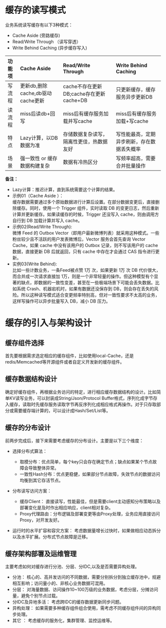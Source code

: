 # 缓存的读写模式
业务系统读写缓存有以下3种模式：
+ Cache Aside (旁路缓存)
+ Read/Write Through （读写穿透）
+ Write Behind Caching (异步缓存写入)

| 功能项  | Cache Aside                 | Read/Write Through         | Write Behind Caching           |
| :---   |  :---                        |  :---                      |  :---                          | 
| 写流程 | 更新db,删除cache,db驱动cache更新 | cache不存在更新DB;cache存在更新cache+DB | 只更新缓存，缓存服务异步更新DB |
| 读流程 | miss后读db+回写                | miss后有缓存服务加载并写cache | miss后有缓存服务加载+写cache |
| 特点   | Lazy计算，以DB数据为准      | 存储数据复杂读写，隔离性更佳，热数据友好 |写性能最高，定期异步刷新，存在数据丢失概率 |
| 场景   | 强一致性 or 缓存数据构建复杂    | 数据有冷热区分                 | 写频率超高，需要合并批量操作  |

**备注：**  
+ Lazy计算：推迟计算，直到系统需要这个计算的结果。
+ 示例01（Cache Aside ）：  
缓存数据需要通过多个原始数据进行计算后设置。在部分数据变更后，直接删除缓存。同时，使用一个 Trigger 组件，实时读取 DB 的变更日志，然后重新计算并更新缓存。如果读缓存的时候，Trigger 还没写入 cache，则由调用方自行到 DB 加载计算并写入 cache。
+ 示例02(Read/Write Through):  
微博 Feed 的 Outbox Vector（即用户最新微博列表）就采用这种模式。一些粉丝较少且不活跃的用户发表微博后，Vector 服务会首先查询 Vector Cache，如果 cache 中没有该用户的 Outbox 记录，则不写该用户的 cache 数据，直接更新 DB 后就返回，只有 cache 中存在才会通过 CAS 指令进行更新。
+ 实例03(Write Behind):  
比如一些计数业务，一条Feed被点赞 1万 次，如果更新 1万 次 DB 代价很大，而合并成一次请求直接加 1万，则是一个非常轻量的操作。但这种模型有个显著的缺点，即数据的一致性变差，甚至在一些极端场景下可能会丢失数据。比如系统 Crash、机器宕机时，如果有数据还没保存到 DB，则会存在丢失的风险。所以这种读写模式适合变更频率特别高，但对一致性要求不太高的业务，这样写操作可以异步批量写入 DB，减小 DB 压力。

# 缓存的引入与架构设计
## 缓存组件选择
首先要根据需求选定相应的缓存组件，比如使用local-Cache，还是redis/Memcached等开源组件或者自定义开发新的缓存组件。

## 缓存数据结构设计
 确定好缓存组件，再根据业务访问的特定，进行相应缓存数据结构的设计。比如简单KV读写业务，可以封装成String/Json/Protocol Buffer格式，序列化成字节存入缓存，读取时先缓存服务读取字节再反序列化成相应格式再操作。对于只存取部分或需要缓存端计算的，可以设计成Hash/Set/List等。

 ## 缓存的分布设计
 前两步完成后，接下来需要考虑缓存的分布设计。主要是以下三个维度：
+ 选择分布式算法： 
    - 取模分布：优点简单，每个key只会存在确定节点；缺点如果某个节点故障会导致整体异常。
    - 一致性Hash分布：优点更稳健，如果部分节点故障，失效节点的数据访问均衡到其它存活节点。
+ 分布读写访问方案：
    - 缓存Client： 直接读写，性能最佳，但是需要client主动感知分布策略以及部署变化是及时作出相应响应，client相对复杂。
    - Proxy代理路由：分布逻辑及部署变更等由Proxy处理，业务应用直接访问Proxy，对开发友好。

+ 运行时的水平扩容和容灾方案： 考虑数据量增长过快时，如果做相应动态拆分以及水平扩展。分布式节点故障是迁移。

## 缓存架构部署及运维管理
主要考虑如何对缓存进行分池、分层、分IDC,以及是否需要异构处理。
+ 分池： 核心的、高并发访问的不同数据，需要分别拆分到独立缓存池中，规避相互影响；访问量小的、非核心业务数据可混用。
+ 分层： 对海量数据、访问操作10~100万级的业务数据，考虑分层，分摊访问量，避免个别节点过载。
+ 分IDC及异地多活： 考虑跨IDC的缓存数据更新同步问题。
+ 异构处理： 如果需要多种缓存组件组合使用，需考虑不同缓存组件间的异构同步处理。
+ 其它 ： 考虑缓存的服务化，集群管理、监控运维等。
